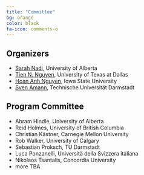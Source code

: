 ```yaml
---
title: "Committee"
bg: orange
color: black
fa-icon: comments-o
---
```


## Organizers

* [Sarah Nadi](http://www.sarahnadi.org/), University of Alberta
* [Tien N. Nguyen](http://www.utdallas.edu/~tien.n.nguyen/), University of Texas at Dallas
* [Hoan Anh Nguyen](https://sites.google.com/site/nguyenanhhoan/), Iowa State University
* [Sven Amann](http://sven-amann.de), Technische Universität Darmstadt

## Program Committee

* Abram Hindle, University of Alberta
* Reid Holmes, University of British Columbia
* Christian Kästner, Carnegie Mellon University
* Rob Walker, University of Calgary
* Sebastian Proksch, TU Darmstadt
* Luca Ponzanelli, Università della Svizzera italiana
* Nikolaos Tsantalis, Concordia University
* more TBA
